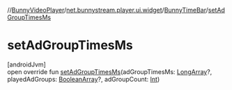 //[BunnyVideoPlayer](../../../index.md)/[net.bunnystream.player.ui.widget](../index.md)/[BunnyTimeBar](index.md)/[setAdGroupTimesMs](set-ad-group-times-ms.md)

# setAdGroupTimesMs

[androidJvm]\
open override fun [setAdGroupTimesMs](set-ad-group-times-ms.md)(adGroupTimesMs: [LongArray](https://kotlinlang.org/api/latest/jvm/stdlib/kotlin-stdlib/kotlin/-long-array/index.html)?, playedAdGroups: [BooleanArray](https://kotlinlang.org/api/latest/jvm/stdlib/kotlin-stdlib/kotlin/-boolean-array/index.html)?, adGroupCount: [Int](https://kotlinlang.org/api/latest/jvm/stdlib/kotlin-stdlib/kotlin/-int/index.html))
